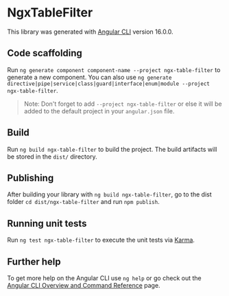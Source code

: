 # NgxTableFilter

This library was generated with [Angular CLI](https://github.com/angular/angular-cli) version 16.0.0.

## Code scaffolding

Run `ng generate component component-name --project ngx-table-filter` to generate a new component. You can also use `ng generate directive|pipe|service|class|guard|interface|enum|module --project ngx-table-filter`.
> Note: Don't forget to add `--project ngx-table-filter` or else it will be added to the default project in your `angular.json` file. 

## Build

Run `ng build ngx-table-filter` to build the project. The build artifacts will be stored in the `dist/` directory.

## Publishing

After building your library with `ng build ngx-table-filter`, go to the dist folder `cd dist/ngx-table-filter` and run `npm publish`.

## Running unit tests

Run `ng test ngx-table-filter` to execute the unit tests via [Karma](https://karma-runner.github.io).

## Further help

To get more help on the Angular CLI use `ng help` or go check out the [Angular CLI Overview and Command Reference](https://angular.io/cli) page.
